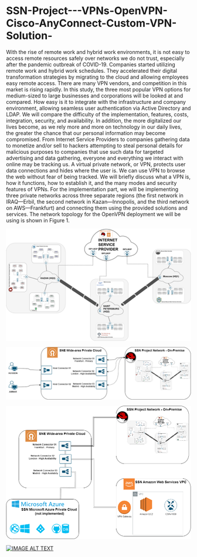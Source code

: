 # SSN-Project---VPNs-OpenVPN-Cisco-AnyConnect-Custom-VPN-Solution-
With the rise of remote work and hybrid work environments, it is not easy to access remote resources safely over networks we do not trust, especially after the pandemic outbreak of COVID-19. Companies started utilizing remote work and hybrid work schedules. They accelerated their digital transformation strategies by migrating to the cloud and allowing employees easy remote access. There are many VPN vendors, and competition in this market is rising rapidly. In this study, the three most popular VPN options for medium-sized to large businesses and corporations will be looked at and compared. How easy is it to integrate with the infrastructure and company environment, allowing seamless user authentication via Active Directory and LDAP. We will compare the difficulty of the implementation, features, costs, integration, security, and availability. In addition, the more digitalized our lives become, as we rely more and more on technology in our daily lives, the greater the chance that our personal information may become compromised. From Internet Service Providers to companies gathering data to monetize and/or sell to hackers attempting to steal personal details for malicious purposes to companies that use such data for targeted advertising and data gathering, everyone and everything we interact with online may be tracking us. A virtual private network, or VPN, protects user data connections and hides where the user is. We can use VPN to browse the web without fear of being tracked. We will briefly discuss what a VPN is, how it functions, how to establish it, and the many modes and security features of VPNs. For the implementation part, we will be implementing three private networks across three separate regions (the first network in IRAQ—Erbil, the second network in Kazan—Innopolis, and the third network on AWS—Frankfurt) and connecting them using the provided solutions and services. The network topology for the OpenVPN deployment we will be using is shown in Figure 1.

![Figure 1](https://raw.githubusercontent.com/husseinahmed-dev/SSN-Project---VPNs-OpenVPN-Cisco-AnyConnect-Custom-VPN-Solution-/main/Figure-1.png)

![Figure 2](https://raw.githubusercontent.com/husseinahmed-dev/SSN-Project---VPNs-OpenVPN-Cisco-AnyConnect-Custom-VPN-Solution-/main/Figure-8.png)

![Figure 3](https://raw.githubusercontent.com/husseinahmed-dev/SSN-Project---VPNs-OpenVPN-Cisco-AnyConnect-Custom-VPN-Solution-/main/Figure-9.png)

[![IMAGE ALT TEXT](http://img.youtube.com/vi/0kll3Y6Qpa0/0.jpg)](http://www.youtube.com/watch?v=0kll3Y6Qpa0 "SSN Project - Virtual Private Networks")
